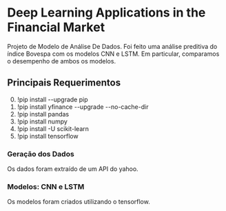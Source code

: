 # Deep Learning Applications in the Financial Market


Projeto de Modelo de Análise De Dados. Foi feito uma análise preditiva do índice Bovespa com os modelos CNN e LSTM. Em particular, comparamos o desempenho de ambos os modelos.    



## Principais Requerimentos
0. !pip install --upgrade pip
1. !pip install yfinance --upgrade --no-cache-dir
2. !pip install pandas
4. !pip install numpy
3. !pip install -U scikit-learn
5. !pip install tensorflow


### Geração dos Dados 

Os dados foram extraído de um API do yahoo. 

### Modelos: CNN e LSTM

Os modelos foram criados utilizando o tensorflow.
